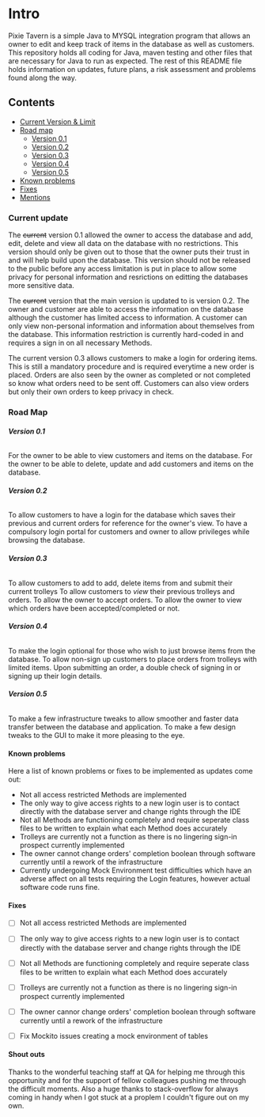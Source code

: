 # Intro

Pixie Tavern is a simple Java to MYSQL integration program that allows an owner to edit and keep track of items in the database as well as customers.
This repository holds all coding for Java, maven testing and other files that are necessary for Java to run as expected.
The rest of this README file holds information on updates, future plans, a risk assessment and problems found along the way.

## Contents
* [Current Version & Limit](#current-update)
* [Road map](#road-map)
    * [Version 0.1](#version-01)
    * [Version 0.2](#version-02)
    * [Version 0.3](#version-03)
    * [Version 0.4](#version-04)
    * [Version 0.5](#version-05)
* [Known problems](#known-problems)
* [Fixes](#fixes)
* [Mentions](#shout-outs)


### Current update

The ~~current~~ version 0.1 allowed the owner to access the database and add, edit, delete and view all data on the database with no restrictions.
This version should only be given out to those that the owner puts their trust in and will help build upon the database.
This version should not be released to the public before any access limitation is put in place to allow some privacy for personal information and resrictions on editting the databases more sensitive data.

The ~~current~~ version that the main version is updated to is version 0.2.
The owner and customer are able to access the information on the database although the customer has limited access to information.
A customer can only view non-personal information and information about themselves from the database.
This information restriction is currently hard-coded in and requires a sign in on all necessary Methods.

The current version 0.3 allows customers to make a login for ordering items.
This is still a mandatory procedure and is required everytime a new order is placed.
Orders are also seen by the owner as completed or not completed so know what orders need to be sent off.
Customers can also view orders but only their own orders to keep privacy in check.


### Road Map

###### **Version 0.1**

For the owner to be able to view customers and items on the database.
For the owner to be able to delete, update and add customers and items on the database.

###### **Version 0.2**

To allow customers to have a login for the database which saves their previous and current orders for reference for the owner's view.
To have a compulsory login portal for customers and owner to allow privileges while browsing the database.

###### **Version 0.3**

To allow customers to add to add, delete items from and submit their current trolleys
To allow customers to *view* their previous trolleys and orders.
To allow the owner to accept orders.
To allow the owner to view which orders have been accepted/completed or not.

###### **Version 0.4**

To make the login optional for those who wish to just browse items from the database.
To allow non-sign up customers to place orders from trolleys with limited items.
Upon submitting an order, a double check of signing in or signing up their login details.

###### **Version 0.5**

To make a few infrastructure tweaks to allow smoother and faster data transfer between the database and application.
To make a few design tweaks to the GUI to make it more pleasing to the eye.


#### Known problems

Here a list of known problems or fixes to be implemented as updates come out:
- Not all access restricted Methods are implemented
- The only way to give access rights to a new login user is to contact directly with the database server and change rights through the IDE
- Not all Methods are functioning completely and require seperate class files to be written to explain what each Method does accurately
- Trolleys are currently not a function as there is no lingering sign-in prospect currently implemented
- The owner cannot change orders' completion boolean through software currently until a rework of the infrastructure
- Currently undergoing Mock Environment test difficulties which have an adverse affect on all tests requiring the Login features, however actual software code runs fine.

#### Fixes

- [ ] Not all access restricted Methods are implemented
- [ ] The only way to give access rights to a new login user is to contact directly with the database server and change rights through the IDE
- [ ] Not all Methods are functioning completely and require seperate class files to be written to explain what each Method does accurately
- [ ] Trolleys are currently not a function as there is no lingering sign-in prospect currently implemented
- [ ] The owner cannor change orders' completion boolean through software currently until a rework of the infrastructure
- [ ] Fix Mockito issues creating a mock environment of tables


#### Shout outs

Thanks to the wonderful teaching staff at QA for helping me through this opportunity and for the support of fellow colleagues pushing me through the difficult moments.
Also a huge thanks to stack-overflow for always coming in handy when I got stuck at a proplem I couldn't figure out on my own.